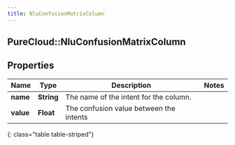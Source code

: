 ```yaml
---
title: NluConfusionMatrixColumn
---
```

## PureCloud::NluConfusionMatrixColumn

## Properties

|Name | Type | Description | Notes|
|------------ | ------------- | ------------- | -------------|
| **name** | **String** | The name of the intent for the column. | |
| **value** | **Float** | The confusion value between the intents | |
{: class="table table-striped"}


